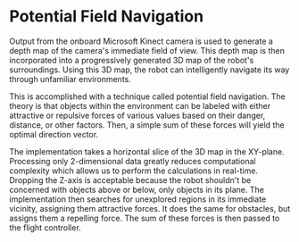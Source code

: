 Potential Field Navigation
==========================

Output from the onboard Microsoft Kinect camera is used to generate a depth map
of the camera's immediate field of view.  This depth map is then incorporated
into a progressively generated 3D map of the robot's surroundings.  Using this
3D map, the robot can intelligently navigate its way through unfamiliar
environments.

This is accomplished with a technique called potential field navigation.  The
theory is that objects within the environment can be labeled with either
attractive or repulsive forces of various values based on their danger,
distance, or other factors.  Then, a simple sum of these forces will yield the
optimal direction vector.

The implementation takes a horizontal slice of the 3D map in the XY-plane.
Processing only 2-dimensional data greatly reduces computational complexity
which allows us to perform the calculations in real-time.  Dropping the Z-axis
is acceptable because the robot shouldn't be concerned with objects above or
below, only objects in its plane.  The implementation then searches for
unexplored regions in its immediate vicinity, assigning them attractive forces.
It does the same for obstacles, but assigns them a repelling force.  The sum of
these forces is then passed to the flight controller.
